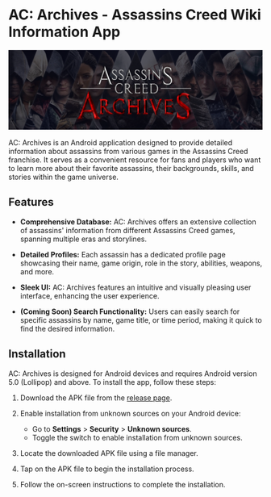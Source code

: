 # AC: Archives - Assassins Creed Wiki Information App

<p align="center">
  <img src="https://github.com/rmaganacs/ACArchive/blob/main/app/src/main/res/drawable/acreadme.png">
</p>

AC: Archives is an Android application designed to provide detailed information about assassins from various games in the Assassins Creed franchise. It serves as a convenient resource for fans and players who want to learn more about their favorite assassins, their backgrounds, skills, and stories within the game universe.

## Features

- **Comprehensive Database:** AC: Archives offers an extensive collection of assassins' information from different Assassins Creed games, spanning multiple eras and storylines.

- **Detailed Profiles:** Each assassin has a dedicated profile page showcasing their name, game origin, role in the story, abilities, weapons, and more.

- **Sleek UI:** AC: Archives features an intuitive and visually pleasing user interface, enhancing the user experience.

- **(Coming Soon) Search Functionality:** Users can easily search for specific assassins by name, game title, or time period, making it quick to find the desired information.

## Installation

AC: Archives is designed for Android devices and requires Android version 5.0 (Lollipop) and above. To install the app, follow these steps:

1. Download the APK file from the [release page](https://github.com/yourusername/ac-archives/releases).

2. Enable installation from unknown sources on your Android device:
   - Go to **Settings** > **Security** > **Unknown sources**.
   - Toggle the switch to enable installation from unknown sources.

3. Locate the downloaded APK file using a file manager.

4. Tap on the APK file to begin the installation process.

5. Follow the on-screen instructions to complete the installation.